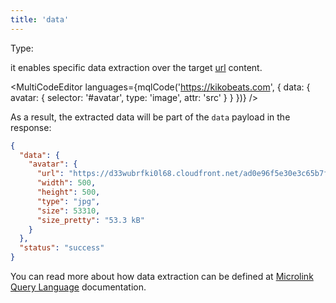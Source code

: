 ```yaml
---
title: 'data'
--- 
```


Type: <Type children='<object>'/>

it enables specific data extraction over the target [url](/docs/api/parameters/url) content.

<MultiCodeEditor languages={mqlCode('https://kikobeats.com', {
  data: {
    avatar: {
      selector: '#avatar',
      type: 'image',
      attr: 'src'
    }
  }
})} />

<Figcaption children="The data extraction need to be defined at least with a CSS selector." />

As a result, the extracted data will be part of the `data` payload in the response:

```json
{
  "data": {
    "avatar": {
      "url": "https://d33wubrfki0l68.cloudfront.net/ad0e96f5e30e3c65b7ff31e5a637fea070356f0b/eaa58/images/avatar.jpg",
      "width": 500,
      "height": 500,
      "type": "jpg",
      "size": 53310,
      "size_pretty": "53.3 kB"
    }
  },
  "status": "success"
}
```

You can read more about how data extraction can be defined at [Microlink Query Language](/docs/mql/getting-started/overview) documentation.
